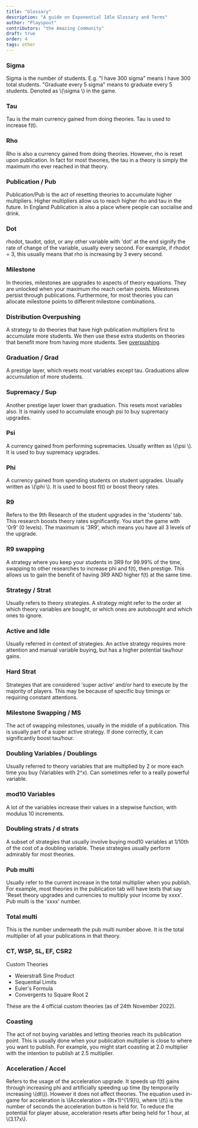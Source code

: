 ```yaml
---
title: "Glossary"
description: "A guide on Exponential Idle Glossary and Terms"
author: "Playspout"
contributors: "the Amazing Community"
draft: true
order: 4
tags: other
---
```


### Sigma

Sigma is the number of students. E.g. "I have 300 sigma" means I have 300 total students. "Graduate every 5 sigma" means to graduate every 5 students. Denoted as \\(\sigma \\) in the game.

### Tau

Tau is the main currency gained from doing theories. Tau is used to increase f(t).

### Rho

Rho is also a currency gained from doing theories. However, rho is reset upon publication. In fact for most theories, the tau in a theory is simply the maximum rho ever reached in that theory.

### Publication / Pub

Publication/Pub is the act of resetting theories to accumulate higher multipliers. Higher multipliers allow us to reach higher rho and tau in the future. In England Publication is also a place where people can socialise and drink.

### Dot

rhodot, taudot, qdot, or any other variable with 'dot' at the end signify the rate of change of the variable, usually every second. For example, if rhodot = 3, this usually means that rho is increasing by 3 every second.

### Milestone

In theories, milestones are upgrades to aspects of theory equations. They are unlocked when your maximum rho reach certain points. Milestones persist through publications. Furthermore, for most theories you can allocate milestone points to different milestone combinations.

### Distribution Overpushing

A strategy to do theories that have high publication multipliers first to accumulate more students. We then use these extra students on theories that benefit more from having more students. See [overpushing](/guides/advanced-concepts/distribution-overpushing).

### Graduation / Grad

A prestige layer, which resets most variables except tau. Graduations allow accumulation of more students.

### Supremacy / Sup

Another prestige layer lower than graduation. This resets most variables also. It is mainly used to accumulate enough psi to buy supremacy upgrades.

### Psi

A currency gained from performing supremacies. Usually written as \\(\psi \\). It is used to buy supremacy upgrades.

### Phi

A currency gained from spending students on student upgrades. Usually written as \\(\phi \\). It is used to boost f(t) or boost theory rates.

### R9

Refers to the 9th Research of the student upgrades in the 'students' tab. This research boosts theory rates significantly. You start the game with '0r9' (0 levels). The maximum is '3R9', which means you have all 3 levels of the upgrade.

### R9 swapping

A strategy where you keep your students in 3R9 for 99.99% of the time, swapping to other researches to increase phi and f(t), then prestige. This allows us to gain the benefit of having 3R9 AND higher f(t) at the same time.

### Strategy / Strat

Usually refers to theory strategies. A strategy might refer to the order at which theory variables are bought, or which ones are autobought and which ones to ignore.

### Active and Idle

Usually referred in context of strategies. An active strategy requires more attention and manual variable buying, but has a higher potential tau/hour gains.

### Hard Strat

Strategies that are considered 'super active' and/or hard to execute by the majority of players. This may be because of specific buy timings or requiring constant attentions.

### Milestone Swapping / MS

The act of swapping milestones, usually in the middle of a publication. This is usually part of a super active strategy. If done correctly, it can significantly boost tau/hour.

### Doubling Variables / Doublings

Usually referred to theory variables that are multiplied by 2 or more each time you buy (Variables with 2^x). Can sometimes refer to a really powerful variable.

### mod10 Variables

A lot of the variables increase their values in a stepwise function, with modulus 10 increments.

### Doubling strats / d strats

A subset of strategies that usually involve buying mod10 variables at 1/10th of the cost of a doubling variable. These strategies usually perform admirably for most theories.

### Pub multi

Usually refer to the current increase in the total multiplier when you publish. For example, most theories in the publication tab will have texts that say 'Reset theory upgrades and currencies to multiply your income by xxxx'. Pub multi is the 'xxxx' number.

### Total multi

This is the number underneath the pub multi number above. It is the total multiplier of all your publications in that theory.

### CT, WSP, SL, EF, CSR2

Custom Theories
 - Weierstraß Sine Product
 - Sequential Limits
 - Euler's Formula
 - Convergents to Square Root 2

These are the 4 official custom theories (as of 24th November 2022).

### Coasting

The act of not buying variables and letting theories reach its publication point. This is usually done when your publication multiplier is close to where you want to publish. For example, you might start coasting at 2.0 multiplier with the intention to publish at 2.5 multiplier.

### Acceleration / Accel

Refers to the usage of the acceleration upgrade. It speeds up f(t) gains through increasing phi and artificially speeding up time (by temporarily increasing \\(dt\\)). However it does not affect theories. The equation used in-game for acceleration is \\(Acceleration = (9t+1)^{1/9}\\), where \\(t\\) is the number of seconds the acceleration button is held for. To reduce the potential for player abuse, acceleration resets after being held for 1 hour, at \\(3.17x\\).
